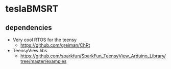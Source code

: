 # teslaBMSRT

## dependencies
- Very cool RTOS for the teensy
	- https://github.com/greiman/ChRt
- TeensyView libs
	- https://github.com/sparkfun/SparkFun_TeensyView_Arduino_Library/tree/master/examples
